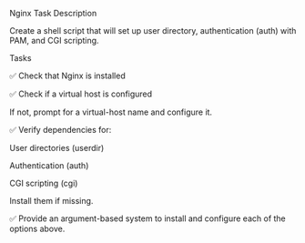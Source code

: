 Nginx Task
Description

Create a shell script that will set up user directory, authentication (auth) with PAM, and CGI scripting.

Tasks

✅ Check that Nginx is installed

✅ Check if a virtual host is configured

If not, prompt for a virtual-host name and configure it.

✅ Verify dependencies for:

User directories (userdir)

Authentication (auth)

CGI scripting (cgi)

Install them if missing.

✅ Provide an argument-based system to install and configure each of the options above.
